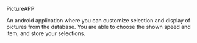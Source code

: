 PictureAPP

An android application where you can customize selection and display of pictures from the database. You are able to choose the shown speed and item, and store your selections.
